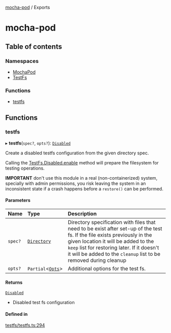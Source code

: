 [mocha-pod](README.md) / Exports

# mocha-pod

## Table of contents

### Namespaces

- [MochaPod](modules/MochaPod.md)
- [TestFs](modules/TestFs.md)

### Functions

- [testfs](modules.md#testfs)

## Functions

### <a id="testfs" name="testfs"></a> testfs

▸ **testfs**(`spec?`, `opts?`): [`Disabled`](interfaces/TestFs.Disabled.md)

Create a disabled testfs configuration from the given directory spec.

Calling the [TestFs.Disabled.enable](interfaces/TestFs.Disabled.md#enable) method will prepare the filesystem for testing
operations.

**IMPORTANT** don't use this module in a real (non-containerized) system, specially with admin permissions, you risk leaving the system
in an inconsistent state if a crash happens before a `restore()` can be performed.

#### Parameters

| Name | Type | Description |
| :------ | :------ | :------ |
| `spec?` | [`Directory`](interfaces/TestFs.Directory.md) | Directory specification with files that need to be exist after set-up of the test fs. If the file exists previously in the given location it will be added to the `keep` list for restoring later. If it doesn't it will be added to the `cleanup` list to be removed during cleanup |
| `opts?` | `Partial`\<[`Opts`](interfaces/TestFs.Opts.md)\> | Additional options for the test fs. |

#### Returns

[`Disabled`](interfaces/TestFs.Disabled.md)

- Disabled test fs configuration

#### Defined in

[testfs/testfs.ts:294](https://github.com/balena-io-modules/mocha-pod/blob/906bf95/lib/testfs/testfs.ts#L294)

